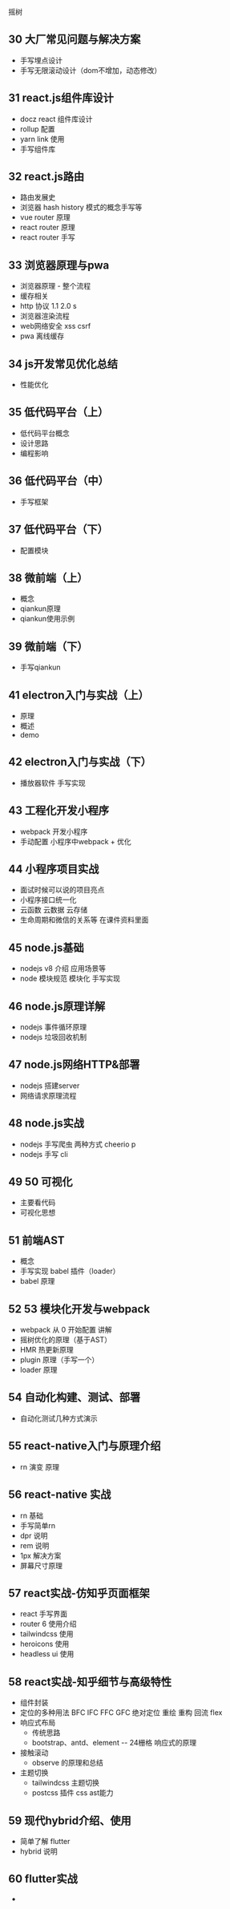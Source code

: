 摇树

## 30 大厂常见问题与解决方案
- 手写埋点设计
- 手写无限滚动设计（dom不增加，动态修改）

## 31 react.js组件库设计
- docz react 组件库设计
- rollup 配置
- yarn link 使用
- 手写组件库

## 32 react.js路由
- 路由发展史
- 浏览器 hash  history 模式的概念手写等
- vue router 原理
- react router 原理
- react router 手写

## 33 浏览器原理与pwa
- 浏览器原理 - 整个流程
- 缓存相关
- http 协议 1.1 2.0 s
- 浏览器渲染流程
- web网络安全 xss csrf
- pwa 离线缓存

## 34 js开发常见优化总结
- 性能优化 

## 35 低代码平台（上）
- 低代码平台概念
- 设计思路
- 编程影响

## 36 低代码平台（中）
- 手写框架

## 37 低代码平台（下）
- 配置模块

## 38 微前端（上）
- 概念
- qiankun原理
- qiankun使用示例

## 39 微前端（下）
- 手写qiankun

## 41 electron入门与实战（上）
- 原理
- 概述
- demo

## 42 electron入门与实战（下）
- 播放器软件 手写实现

## 43 工程化开发小程序
- webpack 开发小程序
- 手动配置 小程序中webpack + 优化

## 44 小程序项目实战	
- 面试时候可以说的项目亮点
- 小程序接口统一化
- 云函数 云数据 云存储
- 生命周期和微信的关系等  在课件资料里面

## 45 node.js基础
- nodejs v8 介绍 应用场景等
- node 模块规范 模块化 手写实现

## 46 node.js原理详解
- nodejs 事件循环原理
- nodejs 垃圾回收机制

## 47 node.js网络HTTP&部署
- nodejs 搭建server
- 网络请求原理流程

## 48 node.js实战
- nodejs 手写爬虫 两种方式 cheerio p
- nodejs 手写 cli

## 49 50 可视化
- 主要看代码
- 可视化思想

## 51 前端AST
- 概念
- 手写实现 babel 插件（loader）
- babel 原理

## 52 53 模块化开发与webpack
- webpack 从 0 开始配置 讲解
- 摇树优化的原理（基于AST）
- HMR 热更新原理
- plugin 原理（手写一个）
- loader 原理

## 54 自动化构建、测试、部署
- 自动化测试几种方式演示

## 55 react-native入门与原理介绍
- rn 演变 原理

## 56 react-native 实战
- rn 基础
- 手写简单rn
- dpr 说明
- rem 说明
- 1px 解决方案
- 屏幕尺寸原理

## 57 react实战-仿知乎页面框架
- react 手写界面
- router 6 使用介绍
- tailwindcss  使用
- heroicons 使用
- headless ui 使用
 
## 58 react实战-知乎细节与高级特性
- 组件封装
- 定位的多种用法 BFC IFC FFC GFC 绝对定位 重绘 重构 回流 flex
- 响应式布局
  - 传统思路
  - bootstrap、antd、element -- 24栅格 响应式的原理
- 接触滚动
  - observe 的原理和总结
- 主题切换 
  - tailwindcss 主题切换
  - postcss 插件  css ast能力

## 59 现代hybrid介绍、使用
- 简单了解 flutter
- hybrid 说明

## 60 flutter实战
- 
